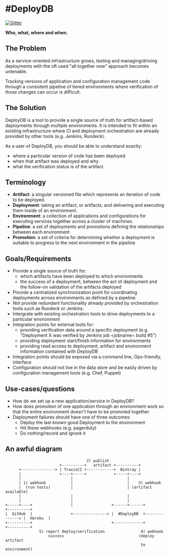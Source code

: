 # #DeployDB

[![Gitter](https://badges.gitter.im/Join%20Chat.svg)](https://gitter.im/lookout/deploydb?utm_source=badge&utm_medium=badge&utm_campaign=pr-badge&utm_content=badge)

**Who, what, where and when.**

## The Problem

As a service-oriented infrastructure grows, testing and managing/driving
deployments with the oft used  "all together now" approach becomes untenable.

Tracking versions of application and configuration management code through a
consistent pipeline of tiered environments where verification of those changes
can occur is difficult. 

## The Solution

DeployDB is a tool to provide a single source of truth for artifact-based
deployments through multiple environments. It is intended to fit within an
existing infrastructure where CI and deployment orchestration are already
provided by other tools (e.g. Jenkins, Rundeck).

As a user of DeployDB, you should be able to understand exactly:
  * where a particular version of code has been deployed
  * when that artifact was deployed and why
  * what the verification status is of the artifact


## Terminology

 * **Artifact**: a singular versioned file which represents an
   iteration of code to be deployed.
 * **Deployment**: taking an artifact, or artifacts, and
   delivering and executing them inside of an environment.
 * **Environment**: a collection of applications and configurations for executing
   services together across a cluster of machines.
 * **Pipeline**: a set of deployments and promotions defining the relationships
   between each environment
 * **Promotion**: a set of criteria for determining whether a deployment is
   suitable to progress to the next environment in the pipeline

## Goals/Requirements

 * Provide a single source of truth for:
   * which artifacts have been deployed to which environments
   * the success of a deployment, between the act of deployment and the
     follow-on validation of the artifacts deployed
 * Provide a centralized synchronization point for coordinating deployments
   across environments as defined by a pipeline.
 * *Not* provide redundant functionality already provided by orchestration
   tools such as Rundeck or Jenkins.
 * Intergrate with existing orchestration tools to drive deployments to
   a particular environment
 * Integration points for external tools for:
   * providing verification data around a specific deployment (e.g.
     "Deployment X was verified by Jenkins job <jobname~ build #5")
   * providing deployment start/finish information for environments
   * providing read access to deployment, artifact and environment information
     contained with DeployDB
 * Integration points should be exposed via a command line, Ops-friendly,
   interface
 * Configuration should not live in the data store and be easily driven by
   configuration management tools (e.g. Chef, Puppet)



## Use-cases/questions

  * How do we set up a new application/service in DeployDB?
  * How does promotion of one application through an environment work so that
    the entire environment doesn't have to be promoted together
  * Deployment failures should have one of three outcomes:
    * Deploy the last known good Deployment to the environment
    * Hit these webhooks (e.g. pagerduty)
    * Do nothing/record and ignore it



## An awful diagram

                                        2) publish                                            
                            +----------+   artifact +----------+                              
          +---------------> | TravisCI +------------+  Bintray |                              
          |                 +----+-----+            +-----+----+                              
          |                      |                        |                                   
          | 1) webhook           |                        |    3) webhook                     
          |  (run tests)         |                        | (artifact available)              
          |                      |                        |                                   
          |                      |                        |                                   
    +-----+----+                 |                 +------+------+                +----------+
    |  GitHub  |                 +---------------> |  #DeployDB  +--------------> |  Heroku  |
    +----------+                                   +-------------+                +----------+
                   5) report deploy/verification                4) webhook                  
                       success                                 (deploy artifact               
                                                                to environment)               
